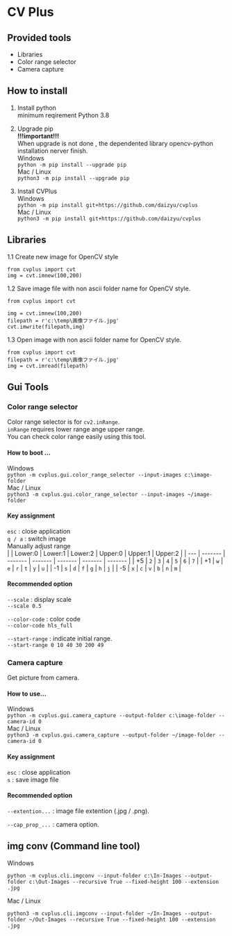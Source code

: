 # CV Plus

## Provided tools
- Libraries
- Color range selector  
- Camera capture

## How to install

1. Install python  
  minimum reqirement Python 3.8 

2. Upgrade pip  
  **!!!important!!!**  
  When upgrade is not done , the dependented library opencv-python installation nerver finish.  
  Windows  
  ```python -m pip install --upgrade pip```  
  Mac / Linux  
  ```python3 -m pip install --upgrade pip```  

3. Install CVPlus  
  Windows  
  ```python -m pip install git+https://github.com/daizyu/cvplus```  
  Mac / Linux  
  ```python3 -m pip install git+https://github.com/daizyu/cvplus``` 

## Libraries  
1.1 Create new image for OpenCV style  
```
from cvplus import cvt
img = cvt.imnew(100,200) 
```

1.2 Save image file with non ascii folder name for OpenCV style.  
```
from cvplus import cvt

img = cvt.imnew(100,200) 
filepath = r'c:\temp\画像ファイル.jpg'  
cvt.imwrite(filepath,img) 
```

1.3 Open image with non ascii folder name for OpenCV style.  
```
from cvplus import cvt
filepath = r'c:\temp\画像ファイル.jpg'  
img = cvt.imread(filepath) 
```


## Gui Tools
### Color range selector

Color range selector is for ```cv2.inRange```.  
```inRange``` requires lower range ange upper range.  
You can check color range easily using this tool.  

#### How to boot ...

Windows  
```python -m cvplus.gui.color_range_selector --input-images c:\image-folder```  
Mac / Linux  
```python3 -m cvplus.gui.color_range_selector --input-images ~/image-folder```  

#### Key assignment  

```esc``` : close application  
```q / a``` : switch image  
Manually adjust range  
|     | Lower:0 | Lower:1 | Lower:2 | Upper:0 | Upper:1 | Upper:2 | 
| --- | ------- | ------- | ------- | ------- | ------- | ------- | 
| +5  | ```2```       | ```3```       | ```4```       | ```5```       | ```6```       | ```7```       | 
| +1  | ```w```       | ```e```       | ```r```       | ```t```       | ```y```       | ```u```       | 
| -1  | ```s```       | ```d```       | ```f```       | ```g```       | ```h```       |  ```j```       |
| -5  | ```x```       | ```c```       | ```v```       | ```b```       | ```n```       | ```m```       | 


#### Recommended option  
```--scale``` : display scale  
```--scale 0.5```  

```--color-code``` : color code  
```--color-code hls_full```

```--start-range``` : indicate initial range.   
  ```--start-range 0 10 40 30 200 49```  

### Camera capture

Get picture from camera.  

#### How to use...

Windows  
```python -m cvplus.gui.camera_capture --output-folder c:\image-folder --camera-id 0```  
Mac / Linux  
```python3 -m cvplus.gui.camera_capture --output-folder ~/image-folder --camera-id 0```  

#### Key assignment  

```esc``` : close application  
```s```   : save image file

#### Recommended option  

```--extention...``` : image file extention (.jpg / .png).

```--cap_prop_...``` : camera option.

## img conv (Command line tool)  
Windows  
```
python -m cvplus.cli.imgconv --input-folder c:\In-Images --output-folder c:\Out-Images --recursive True --fixed-height 100 --extension .jpg
```  
Mac / Linux  
```
python3 -m cvplus.cli.imgconv --input-folder ~/In-Images --output-folder ~/Out-Images --recursive True --fixed-height 100 --extension .jpg
``` 

